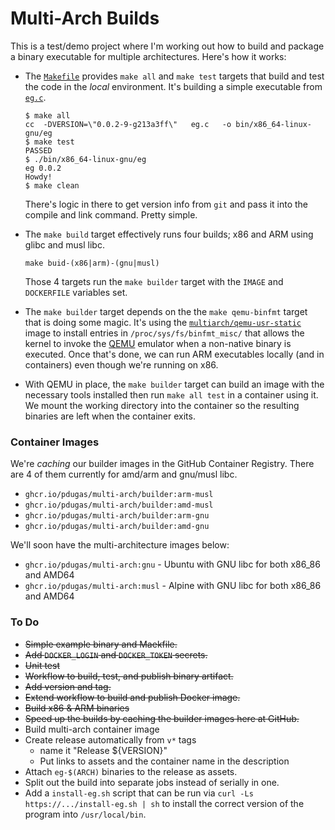 # Multi-Arch Builds

This is a test/demo project where I'm working out how to build and package a binary executable for multiple architectures. Here's how it works:

* The [`Makefile`](./Makefile) provides `make all` and `make test` targets that build and test the code in the _local_ environment. It's building a simple executable from [`eg.c`](./eg.c).

  ```shell
  $ make all
  cc  -DVERSION=\"0.0.2-9-g213a3ff\"   eg.c   -o bin/x86_64-linux-gnu/eg
  $ make test
  PASSED
  $ ./bin/x86_64-linux-gnu/eg 
  eg 0.0.2
  Howdy!
  $ make clean
  ```

  There's logic in there to get version info from `git` and pass it into the compile and link command. Pretty simple.
* The `make build` target effectively runs four builds; x86 and ARM using glibc and musl libc.

  ```shell
  make buid-(x86|arm)-(gnu|musl)
  ```

  Those 4 targets run the `make builder` target with the `IMAGE` and `DOCKERFILE` variables set.
* The `make builder` target depends on the the `make qemu-binfmt` target that is doing some magic. It's using the [`multiarch/qemu-usr-static`](https://github.com/multiarch/qemu-user-static) image to install entries in `/proc/sys/fs/binfmt_misc/` that allows the kernel to invoke the [QEMU](https://www.qemu.org/) emulator when a non-native binary is executed. Once that's done, we can run ARM executables locally (and in containers) even though we're running on x86.
* With QEMU in place, the `make builder` target can build an image with the necessary tools installed then run `make all test` in a container using it. We mount the working directory into the container so the resulting binaries are left when the container exits.

### Container Images

We're _caching_ our builder images in the GitHub Container Registry. There are 4 of them currently for amd/arm and gnu/musl libc.

* `ghcr.io/pdugas/multi-arch/builder:arm-musl`
* `ghcr.io/pdugas/multi-arch/builder:amd-musl`
* `ghcr.io/pdugas/multi-arch/builder:arm-gnu`
* `ghcr.io/pdugas/multi-arch/builder:amd-gnu`

We'll soon have the multi-architecture images below:

* `ghcr.io/pdugas/multi-arch:gnu` - Ubuntu with GNU libc for both x86\_86 and AMD64
* `ghcr.io/pdugas/multi-arch:musl` - Alpine with GNU libc for both x86\_86 and AMD64

### To Do

* ~~Simple example binary and Maekfile.~~
* ~~Add `DOCKER_LOGIN` and `DOCKER_TOKEN` secrets.~~
* ~~Unit test~~
* ~~Workflow to build, test, and publish binary artifact.~~
* ~~Add version and tag.~~
* ~~Extend workflow to build and publish Docker image.~~
* ~~Build x86 & ARM binaries~~
* ~~Speed up the builds by caching the builder images here at GitHub.~~
* Build multi-arch container image
* Create release automatically from `v*` tags
  * name it "Release ${VERSION}"
  * Put links to assets and the container name in the description
* Attach `eg-$(ARCH)` binaries to the release as assets.
* Split out the build into separate jobs instead of serially in one.
* Add a `install-eg.sh` script that can be run via `curl -Ls https://.../install-eg.sh | sh` to install the correct version of the program into `/usr/local/bin`.
